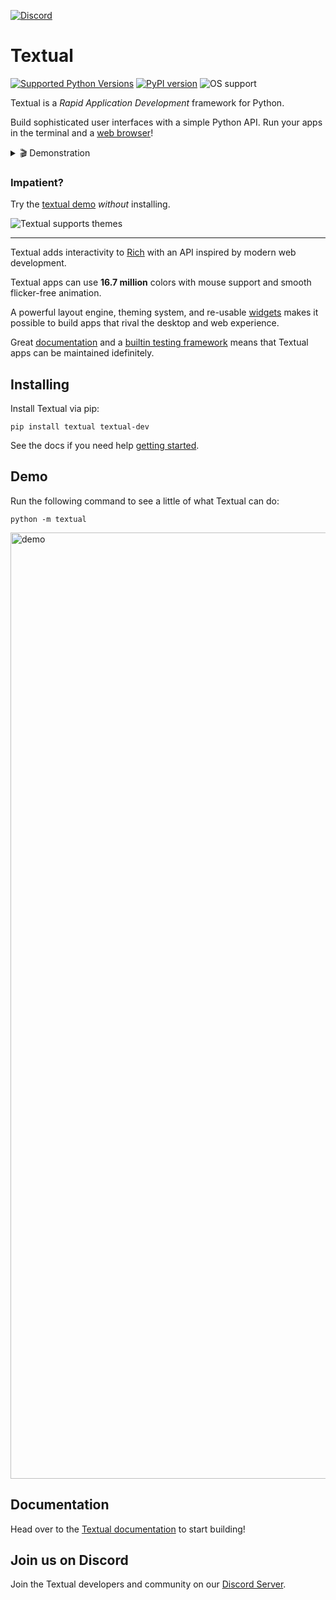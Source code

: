 
[![Discord](https://img.shields.io/discord/1026214085173461072)](https://discord.gg/Enf6Z3qhVr)

# Textual

[![Supported Python Versions](https://img.shields.io/pypi/pyversions/textual/0.87.1)](https://pypi.org/project/textual/)
[![PyPI version](https://badge.fury.io/py/textual.svg)](https://badge.fury.io/py/textual)
![OS support](https://img.shields.io/badge/OS-macOS%20Linux%20Windows-red)


Textual is a *Rapid Application Development* framework for Python.

Build sophisticated user interfaces with a simple Python API. Run your apps in the terminal and a [web browser](https://github.com/Textualize/textual-web)!


<details>
  <summary> 🎬 Demonstration </summary>
  <hr>

A quick run through of some Textual features.

https://github.com/user-attachments/assets/71afec49-fe89-4e8d-a8cf-148fa2601362

 </details>


### Impatient?

Try the [textual demo](https://github.com/textualize/textual-demo) *without* installing.



![Textual supports themes](https://github.com/user-attachments/assets/3de1a991-1154-48b4-b547-21f98509f8c4)





---

Textual adds interactivity to [Rich](https://github.com/Textualize/rich) with an API inspired by modern web development.

Textual apps can use **16.7 million** colors with mouse support and smooth flicker-free animation.

A powerful layout engine, theming system, and re-usable [widgets](https://textual.textualize.io/widget_gallery/) makes it possible to build apps that rival the desktop and web experience.

Great [documentation](https://textual.textualize.io/) and a [builtin testing framework](https://textual.textualize.io/guide/testing/) means that Textual apps can be maintained idefinitely.


## Installing

Install Textual via pip:

```
pip install textual textual-dev
```

See the docs if you need help [getting started](https://textual.textualize.io/getting_started/).

## Demo

Run the following command to see a little of what Textual can do:

```
python -m textual
```

<img width="1514" alt="demo" src="https://github.com/user-attachments/assets/5bd9a7e9-fcc5-48b2-b27d-a7f050e2dd63">

## Documentation

Head over to the [Textual documentation](http://textual.textualize.io/) to start building!

## Join us on Discord

Join the Textual developers and community on our [Discord Server](https://discord.gg/Enf6Z3qhVr).
